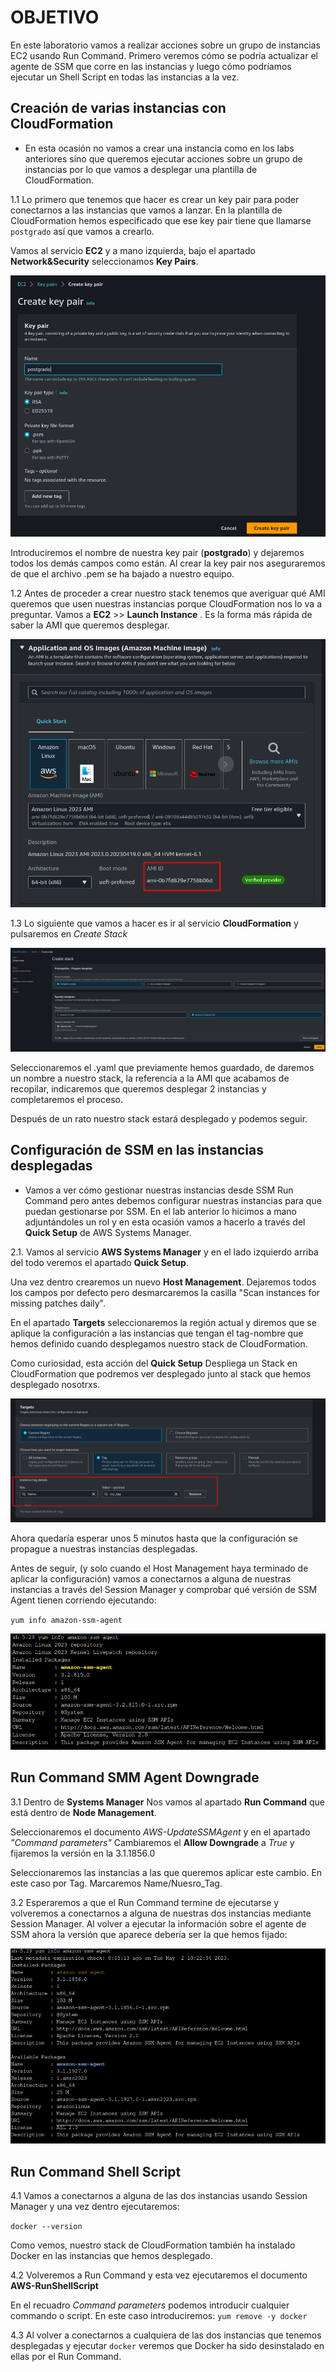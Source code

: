 # OBJETIVO 

En este laboratorio vamos a realizar acciones sobre un grupo de instancias EC2 usando Run Command. Primero veremos cómo se podría actualizar el agente de SSM que corre en las instancias y luego cómo podríamos ejecutar un Shell Script en todas las instancias a la vez.

## Creación de varias instancias con CloudFormation

- En esta ocasión no vamos a crear una instancia como en los labs anteriores sino que queremos ejecutar acciones sobre un grupo de instancias por lo que vamos a desplegar una plantilla de CloudFormation. 

1.1 Lo primero que tenemos que hacer es crear un key pair para poder conectarnos a las instancias que vamos a lanzar. En la plantilla de CloudFormation hemos especificado que ese key pair tiene que llamarse `postgrado` así que vamos a crearlo.

Vamos al servicio **EC2** y a mano izquierda, bajo el apartado **Network&Security** seleccionamos **Key Pairs**. 

![](lab_images/01.png)

Introduciremos el nombre de nuestra key pair (**postgrado**) y dejaremos todos los demás campos como están. Al crear la key pair nos aseguraremos de que el archivo .pem se ha bajado a nuestro equipo.

1.2 Antes de proceder a crear nuestro stack tenemos que averiguar qué AMI queremos que usen nuestras instancias porque CloudFormation nos lo va a preguntar. Vamos a **EC2** >> **Launch Instance** . Es la forma más rápida de saber la AMI que queremos desplegar.

![](lab_images/03.png)

1.3 Lo siguiente que vamos a hacer es ir al servicio **CloudFormation** y pulsaremos en *Create Stack*

![](lab_images/02.png)

Seleccionaremos el .yaml que previamente hemos guardado, de daremos un nombre a nuestro stack, la referencia a la AMI que acabamos de recopilar, indicaremos que queremos desplegar 2 instancias y completaremos el proceso.

Después de un rato nuestro stack estará desplegado y podemos seguir.

## Configuración de SSM en las instancias desplegadas

- Vamos a ver cómo gestionar nuestras instancias desde SSM Run Command pero antes debemos configurar nuestras instancias para que puedan gestionarse por SSM. En el lab anterior lo hicimos a mano adjuntándoles un rol y en esta ocasión vamos a hacerlo a través del **Quick Setup** de AWS Systems Manager.

2.1. Vamos al servicio **AWS Systems Manager** y en el lado izquierdo arriba del todo veremos el apartado **Quick Setup**.

Una vez dentro crearemos un nuevo **Host Management**. Dejaremos todos los campos por defecto pero desmarcaremos la casilla "Scan instances for missing patches daily". 

En el apartado **Targets** seleccionaremos la región actual y diremos que se aplique la configuración a las instancias que tengan el tag-nombre que hemos definido cuando desplegamos nuestro stack de CloudFormation.

Como curiosidad, esta acción del **Quick Setup** Despliega un Stack en CloudFormation que podremos ver desplegado junto al stack que hemos desplegado nosotrxs.

![](lab_images/04.png)

Ahora quedaría esperar unos 5 minutos hasta que la configuración se propague a nuestras instancias desplegadas.

Antes de seguir, (y solo cuando el Host Management haya terminado de aplicar la configuración) vamos a conectarnos a alguna de nuestras instancias a través del Session Manager y comprobar qué versión de SSM Agent tienen corriendo ejecutando:

` yum info amazon-ssm-agent `

![](lab_images/05.png)

## Run Command SMM Agent Downgrade

3.1 Dentro de **Systems Manager** Nos vamos al apartado **Run Command** que está dentro de **Node Management**.

Seleccionaremos el documento *AWS-UpdateSSMAgent* y en el apartado *"Command parameters"* Cambiaremos el **Allow Downgrade** a *True* y fijaremos la versión en la 3.1.1856.0

Seleccionaremos las instancias a las que queremos aplicar este cambio. En este caso por Tag. Marcaremos Name/Nuesro_Tag.

3.2 Esperaremos a que el Run Command termine de ejecutarse y volveremos a conectarnos a alguna de nuestras dos instancias mediante Session Manager. Al volver a ejecutar la información sobre el agente de SSM ahora la versión que aparece debería ser la que hemos fijado:

![](lab_images/06.png)

## Run Command Shell Script

4.1 Vamos a conectarnos a alguna de las dos instancias usando Session Manager y una vez dentro ejecutaremos:

` docker --version `

Como vemos, nuestro stack de CloudFormation también ha instalado Docker en las instancias que hemos desplegado.

4.2 Volveremos a Run Command y esta vez ejecutaremos el documento **AWS-RunShellScript**

En el recuadro *Command parameters* podemos introducir cualquier commando o script. En este caso introduciremos:
` yum remove -y docker `

4.3 Al volver a conectarnos a cualquiera de las dos instancias que tenemos desplegadas y ejecutar ` docker ` veremos que Docker ha sido desinstalado en ellas por el Run Command.

